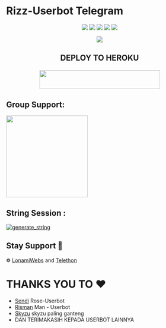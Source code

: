 # Rizz-Userbot Telegram

</p>
<p align="center">
    <a href="https://github.com/Tonic990/Tonic-User"> <img src="https://img.shields.io/github/repo-size/Tonic990/Tonic-Userbot?color=orange&logo=github&logoColor=green&style=for-the-badge" /></a>
    <a href="https://github.com/Tonic990/Tonic-User/commits"> <img src="https://img.shields.io/github/last-commit/Tonic990/Tonic-Userbot?color=blue&logo=github&logoColor=green&style=for-the-badge" /></a>
    <a href="https://github.com/Tonic990/Tonic-User/issues"> <img src="https://img.shields.io/github/issues/Tonic990/Tonic-Userbot?color=blueviolet&logo=github&logoColor=green&style=for-the-badge" /></a>
    <a href="https://github.com/Tonic990/Tonic-User/network/members"> <img src="https://img.shields.io/github/forks/Tonic990/Tonic-Userbot?color=red&logo=github&logoColor=green&style=for-the-badge" /></a>  
    <a href="https://pypi.org/project/Telethon/"> <img src="https://img.shields.io/pypi/v/telethon?color=yellow&label=telethon&logo=python&logoColor=green&style=for-the-badge" /></a>
</p>

<p align="center">
  <img src="https://telegra.ph/file/7049c8c46191900d3da11.jpg">
</p>

## <p align="center">DEPLOY TO HEROKU</p>

<p align="center"><a href="https://telegram.dog/XTZ_HerokuBot?start=Uml6ejk5MC9SaXp6LVVzZXJib3QgUml6ei1Vc2VyYm90">
  <img src="https://img.shields.io/badge/Deploy%20To%20Heroku-aqua?style=flat&logo=heroku" width="325" height="50.100" /></a></p>



## Group Support:

   <a href="https://t.me/RizzSupportt"><img src="https://img.shields.io/badge/Group%20Support%3F-yes-green?&style=flat-square?&logo=telegram" width=220px></a></p>

## String Session :

<a href="https://replit.com/@Tonic990/StringSession#main.py"><img src="https://img.shields.io/badge/run-string__session.py-magenta?style=for-the-badge&logo=repl.it" alt="generate_string" /></a>


## Stay Support 🚀
❁   [LonamiWebs](https://github.com/LonamiWebs/) and [Telethon](https://github.com/LonamiWebs/Telethon)


# **THANKS YOU TO** ❤️
*   [Sendi](https://github.com/SendiAp/Rose-Userbot)   Rose-Userbot
*   [Risman](https://github.com/mrismanaziz/Man-Userbot)   Man - Userbot
*   [Skyzu](https://github.com/Skyzu/skyzu-userbot)   skyzu paling ganteng
*   DAN TERIMAKASIH KEPADA USERBOT LAINNYA

